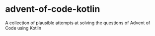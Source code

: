 # advent-of-code-kotlin
A collection of plausible attempts at solving the questions of Advent of Code using Kotlin
